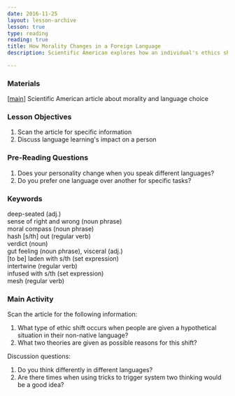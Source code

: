 ```yaml
---
date: 2016-11-25
layout: lesson-archive
lesson: true
type: reading
reading: true
title: How Morality Changes in a Foreign Language
description: Scientific American explores how an individual's ethics shift when they speak their non-native language

---
```

### Materials 

[<a href="https://www.scientificamerican.com/article/how-morality-changes-in-a-foreign-language/" target="_blank">main</a>] Scientific American article about morality and language choice  

### Lesson Objectives 

1. Scan the article for specific information
2. Discuss language learning's impact on a person 

### Pre-Reading Questions 

1. Does your personality change when you speak different languages? 
2. Do you prefer one language over another for specific tasks? 

### Keywords 

deep-seated (adj.)  
sense of right and wrong (noun phrase)  
moral compass (noun phrase)  
hash [s/th] out (regular verb)  
verdict (noun)  
gut feeling (noun phrase), visceral (adj.)  
[to be] laden with s/th (set expression)  
intertwine (regular verb)  
infused with s/th (set expression)  
mesh (regular verb)  

### Main Activity 

Scan the article for the following information: 

1. What type of ethic shift occurs when people are given a hypothetical situation in their non-native language? 
2. What two theories are given as possible reasons for this shift? 

Discussion questions: 

1. Do you think differently in different languages? 
2. Are there times when using tricks to trigger system two thinking would be a good idea?  

